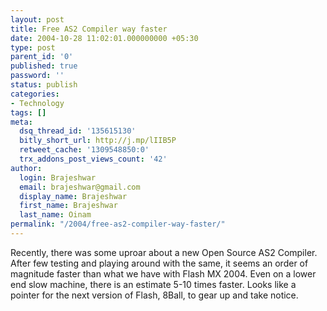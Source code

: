 ```yaml
---
layout: post
title: Free AS2 Compiler way faster
date: 2004-10-28 11:02:01.000000000 +05:30
type: post
parent_id: '0'
published: true
password: ''
status: publish
categories:
- Technology
tags: []
meta:
  dsq_thread_id: '135615130'
  bitly_short_url: http://j.mp/lIIB5P
  retweet_cache: '1309548850:0'
  trx_addons_post_views_count: '42'
author:
  login: Brajeshwar
  email: brajeshwar@gmail.com
  display_name: Brajeshwar
  first_name: Brajeshwar
  last_name: Oinam
permalink: "/2004/free-as2-compiler-way-faster/"
---
```

<p>Recently, there was some uproar about a new Open Source AS2 Compiler. After few testing and playing around with the same, it seems an order of magnitude faster than what we have with Flash MX 2004. Even on a lower end slow machine, there is an estimate 5-10 times faster. Looks like a pointer for the next version of Flash, 8Ball, to gear up and take notice.</p>
